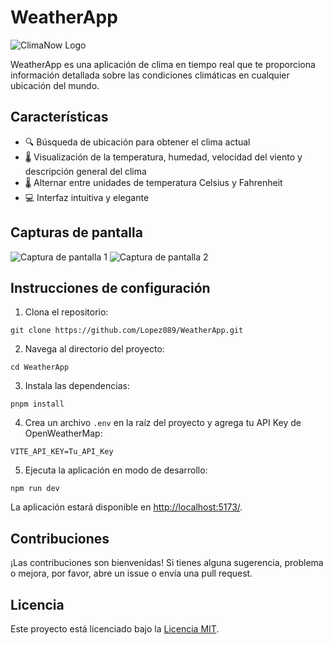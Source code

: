 # WeatherApp

![ClimaNow Logo](./logo.png)

WeatherApp es una aplicación de clima en tiempo real que te proporciona información detallada sobre las condiciones climáticas en cualquier ubicación del mundo.

## Características

- 🔍 Búsqueda de ubicación para obtener el clima actual
- 🌡️ Visualización de la temperatura, humedad, velocidad del viento y descripción general del clima
- 🌡️ Alternar entre unidades de temperatura Celsius y Fahrenheit
- 💻 Interfaz intuitiva y elegante

## Capturas de pantalla

![Captura de pantalla 1](./screenshots/screenshot1.png)
![Captura de pantalla 2](./screenshots/screenshot2.png)

## Instrucciones de configuración

1. Clona el repositorio:
  ```
  git clone https://github.com/Lopez089/WeatherApp.git
  ```

2. Navega al directorio del proyecto:

  ```
  cd WeatherApp
  ```


3. Instala las dependencias:
  ```
  pnpm install
  ```

4. Crea un archivo `.env` en la raíz del proyecto y agrega tu API Key de OpenWeatherMap:
  ```
  VITE_API_KEY=Tu_API_Key
  ```

5. Ejecuta la aplicación en modo de desarrollo:
  ```
  npm run dev
  ```

  La aplicación estará disponible en [http://localhost:5173/](http://localhost:5173/).

## Contribuciones

¡Las contribuciones son bienvenidas! Si tienes alguna sugerencia, problema o mejora, por favor, abre un issue o envía una pull request.

## Licencia

Este proyecto está licenciado bajo la [Licencia MIT](./LICENSE).
